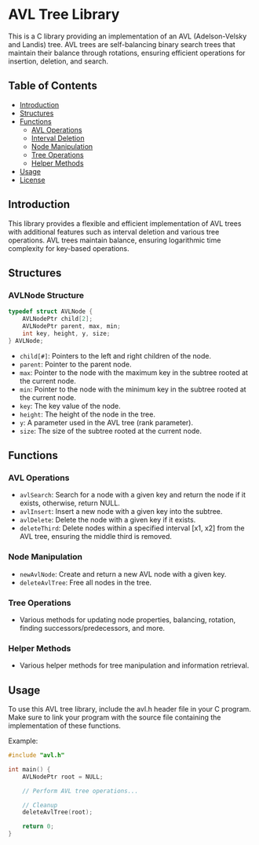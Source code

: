 # AVL Tree Library

This is a C library providing an implementation of an AVL (Adelson-Velsky and Landis) tree. AVL trees are self-balancing binary search trees that maintain their balance through rotations, ensuring efficient operations for insertion, deletion, and search.

## Table of Contents

-   [Introduction](#introduction)
-   [Structures](#structures)
-   [Functions](#functions)
    -   [AVL Operations](#avl-operations)
    -   [Interval Deletion](#interval-deletion)
    -   [Node Manipulation](#node-manipulation)
    -   [Tree Operations](#tree-operations)
    -   [Helper Methods](#helper-methods)
-   [Usage](#usage)
-   [License](#license)

## Introduction

This library provides a flexible and efficient implementation of AVL trees with additional features such as interval deletion and various tree operations. AVL trees maintain balance, ensuring logarithmic time complexity for key-based operations.

## Structures

### AVLNode Structure

```c
typedef struct AVLNode {
    AVLNodePtr child[2];
    AVLNodePtr parent, max, min;
    int key, height, y, size;
} AVLNode;
```

-   `child[#]`: Pointers to the left and right children of the node.
-   `parent`: Pointer to the parent node.
-   `max`: Pointer to the node with the maximum key in the subtree rooted at the current node.
-   `min`: Pointer to the node with the minimum key in the subtree rooted at the current node.
-   `key`: The key value of the node.
-   `height`: The height of the node in the tree.
-   `y`: A parameter used in the AVL tree (rank parameter).
-   `size`: The size of the subtree rooted at the current node.

## Functions

### AVL Operations

-   `avlSearch`: Search for a node with a given key and return the node if it exists, otherwise, return NULL.
-   `avlInsert`: Insert a new node with a given key into the subtree.
-   `avlDelete`: Delete the node with a given key if it exists.
-   `deleteThird`: Delete nodes within a specified interval [x1, x2] from the AVL tree, ensuring the middle third is removed.

### Node Manipulation

-   `newAvlNode`: Create and return a new AVL node with a given key.
-   `deleteAvlTree`: Free all nodes in the tree.

### Tree Operations

-   Various methods for updating node properties, balancing, rotation, finding successors/predecessors, and more.

### Helper Methods

-   Various helper methods for tree manipulation and information retrieval.

## Usage

To use this AVL tree library, include the avl.h header file in your C program. Make sure to link your program with the source file containing the implementation of these functions.

Example:

```c
#include "avl.h"

int main() {
    AVLNodePtr root = NULL;

    // Perform AVL tree operations...

    // Cleanup
    deleteAvlTree(root);

    return 0;
}
```

